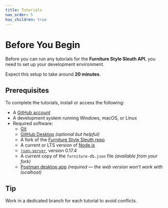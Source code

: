 ```yaml
---
title: Tutorials
nav_order: 5
has_children: true
---
```



# Before You Begin

Before you can run any tutorials for the **Furniture Style Sleuth API**, you need to set up your development environment.

Expect this setup to take around **20 minutes**.

## Prerequisites

To complete the tutorials, install or access the following:

- A [GitHub account](https://github.com)
- A development system running Windows, macOS, or Linux
- Required software:
  - [Git](https://docs.github.com/en/get-started/quickstart/set-up-git)
  - [GitHub Desktop](https://desktop.github.com) *(optional but helpful)*
  - A fork of the [Furniture Style Sleuth repo](https://github.com/rachaelallen91/furniture-style-sleuth-docs)
  - A current or LTS version of [Node.js](https://nodejs.org)
  - [`json-server`](https://www.npmjs.com/package/json-server), version 0.17.4
  - A current copy of the `furniture-db.json` file *(available from your fork)*
  - [Postman desktop app](https://www.postman.com/downloads/) *(required — the web version won’t work with localhost)*

## Tip

Work in a dedicated branch for each tutorial to avoid conflicts.
